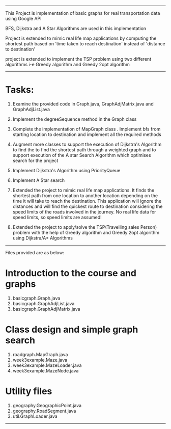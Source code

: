 





-----------------------------------------------------------------------------

This Project is implementation of basic graphs for real transportation data
using Google API

BFS, Dijkstra and A Star Algorithms are used in this implementation

Project is extended to mimic real life map applications by computing the 
shortest path based on 'time taken to reach destination' instead of 
'distance to destination'

project is extended to implement the TSP problem using two different 
algorithms i-e Greedy algorithm and Greedy 2opt algorithm

-----------------------------------------------------------------------------


Tasks:
=============
1. Examine the provided code in Graph.java, GraphAdjMatrix.java and GraphAdjList.java

2. Implement the degreeSequence method in the Graph class

3. Complete the implementation of MapGraph class
    . Implement bfs from starting location to destination and implement all 
      the required methods
      
4. Augment more classes to support the execution of Dijkstra's Algorithm to find the 
    to find the shortest path through a weighted graph and to support execution of the
    A star Search Algorithm which optimises search for the project
    
5. Implement Dijkstra's Algorithm using PriorityQueue

6. Implement A Star search

7. Extended the project to mimic real life map applications. It finds the shortest path 
    from one location to another location depending on the time it will take to reach the 
    destination. This application will ignore the distances and will find the quickest 
    route to destination considering the speed limits of the roads involved in the journey.
    No real life data for speed limits, so speed limits are assumed!

8. Extended the project to apply/solve the TSP(Travelling sales Person) problem with the help 
    of Greedy algorithm and Greedy 2opt algorithm using Dijkstra/A* Algorithms

----------------------------------------------------------------------------------


Files provided are as below:

Introduction to the course and graphs
==============================================
1. basicgraph.Graph.java
2. basicgraph.GraphAdjList.java
3. basicgraph.GraphAdjMatrix.java

Class design and simple graph search
==================================================
1. roadgraph.MapGraph.java
2. week3example.Maze.java
3. week3example.MazeLoader.java
4. week3example.MazeNode.java

Utility files
=============
1. geography.GeographicPoint.java
2. geography.RoadSegment.java
3. util.GraphLoader.java

--------------------------------------------------------------------------------
